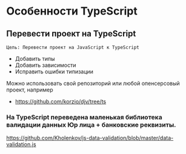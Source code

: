 # Особенности TypeScript

## Перевести проект на TypeScript
`Цель: Перевести проект на JavaScript к TypeScript`
- Добавить типы
- Добавить зависимости
- Исправить ошибки типизации


Можно использовать свой репозиторий или любой опенсерсовый проект, например
- https://github.com/korzio/djv/tree/ts

### На TypeScript переведена маленькая библиотека валидации данных Юр лица + банковские реквизиты.
https://github.com/Kholenkov/js-data-validation/blob/master/data-validation.js